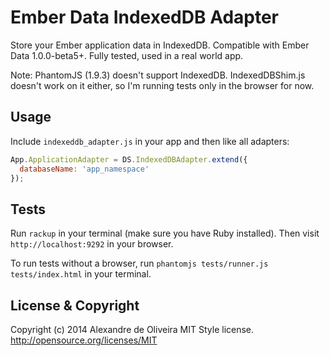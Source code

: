 Ember Data IndexedDB Adapter
================================

Store your Ember application data in IndexedDB. Compatible with Ember Data 1.0.0-beta5+.
Fully tested, used in a real world app.

Note: PhantomJS (1.9.3) doesn't support IndexedDB. IndexedDBShim.js doesn't work
on it either, so I'm running tests only in the browser for now.

Usage
-----

Include `indexeddb_adapter.js` in your app and then like all adapters:

```js
App.ApplicationAdapter = DS.IndexedDBAdapter.extend({
  databaseName: 'app_namespace'
});
```

Tests
-----

Run `rackup` in your terminal (make sure you have Ruby installed). Then visit
`http://localhost:9292` in your browser.

To run tests without a browser, run `phantomjs tests/runner.js tests/index.html`
in your terminal.

License & Copyright
-------------------

Copyright (c) 2014 Alexandre de Oliveira
MIT Style license. http://opensource.org/licenses/MIT
